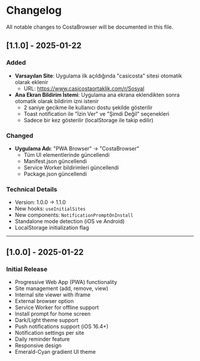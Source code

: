 # Changelog

All notable changes to CostaBrowser will be documented in this file.

## [1.1.0] - 2025-01-22

### Added
- **Varsayılan Site**: Uygulama ilk açıldığında "casicosta" sitesi otomatik olarak eklenir
  - URL: https://www.casicostaortaklik.com/r/Sosyal
- **Ana Ekran Bildirim İstemi**: Uygulama ana ekrana eklendikten sonra otomatik olarak bildirim izni istenir
  - 2 saniye gecikme ile kullanıcı dostu şekilde gösterilir
  - Toast notification ile "İzin Ver" ve "Şimdi Değil" seçenekleri
  - Sadece bir kez gösterilir (localStorage ile takip edilir)

### Changed
- **Uygulama Adı**: "PWA Browser" → "CostaBrowser"
  - Tüm UI elementlerinde güncellendi
  - Manifest.json güncellendi
  - Service Worker bildirimleri güncellendi
  - Package.json güncellendi

### Technical Details
- Version: 1.0.0 → 1.1.0
- New hooks: `useInitialSites`
- New components: `NotificationPromptOnInstall`
- Standalone mode detection (iOS ve Android)
- LocalStorage initialization flag

---

## [1.0.0] - 2025-01-22

### Initial Release
- Progressive Web App (PWA) functionality
- Site management (add, remove, view)
- Internal site viewer with iframe
- External browser option
- Service Worker for offline support
- Install prompt for home screen
- Dark/Light theme support
- Push notifications support (iOS 16.4+)
- Notification settings per site
- Daily reminder feature
- Responsive design
- Emerald-Cyan gradient UI theme

